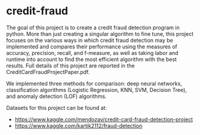 # credit-fraud

The goal of this project is to create a credit fraud detection program in python. More than just creating a singular algorithm to fine tune, this project focuses on the various ways in which credit fraud detection may be implemented and compares their performance using the measures of accuracy, precision, recall, and f-measure, as well as taking labor and runtime into account to find the most efficient algorithm with the best results. Full details of this project are reported in the CreditCardFraudProjectPaper.pdf.

We implemented three methods for comparison: deep neural networks, classification algorithms (Logistic Regression, KNN, SVM, Decision Tree), and anomaly detection (LOF) algorithms.

Datasets for this project can be found at:
* https://www.kaggle.com/mendozav/credit-card-fraud-detection-project
* https://www.kaggle.com/kartik2112/fraud-detection
